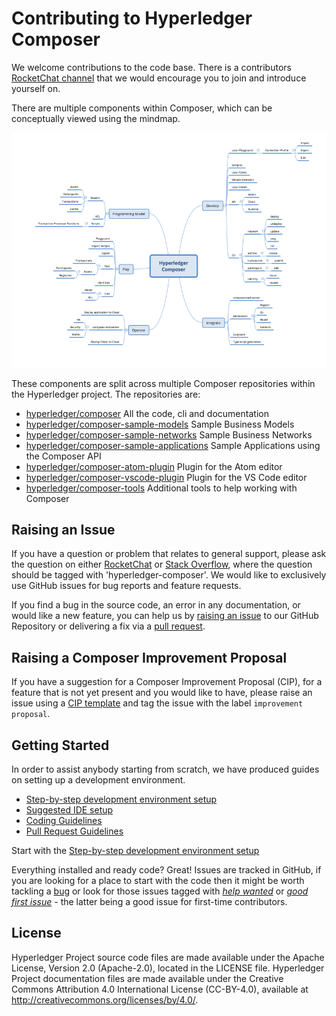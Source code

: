 # Contributing to Hyperledger Composer

We welcome contributions to the code base. There is a contributors [RocketChat channel](https://chat.hyperledger.org/channel/composer-dev) that we would encourage you to join and introduce yourself on.

There are multiple components within Composer, which can be conceptually viewed using the mindmap.

![alt text](./contrib-notes/Features.png "Composer Mindmap")

These components are split across multiple Composer repositories within the Hyperledger project. The repositories are:

- [hyperledger/composer](https://github.com/hyperledger/composer) All the code, cli and documentation
- [hyperledger/composer-sample-models](https://github.com/hyperledger/composer-sample-models) Sample Business Models
- [hyperledger/composer-sample-networks](https://github.com/hyperledger/composer-sample-networks) Sample Business Networks
- [hyperledger/composer-sample-applications](https://github.com/hyperledger/composer-sample-applications) Sample Applications using the Composer API
- [hyperledger/composer-atom-plugin](https://github.com/hyperledger/composer-atom-plugin) Plugin for the Atom editor
- [hyperledger/composer-vscode-plugin](https://github.com/hyperledger/composer-vscode-plugin) Plugin for the VS Code editor
- [hyperledger/composer-tools](https://github.com/hyperledger/composer-tools) Additional tools to help working with Composer

## Raising an Issue

If you have a question or problem that relates to general support, please ask the question on either [RocketChat](https://chat.hyperledger.org/channel/composer) or [Stack Overflow](http://stackoverflow.com/questions/tagged/hyperledger-composer), where the question should be tagged with 'hyperledger-composer'. We would like to exclusively use GitHub issues for bug reports and feature requests.

If you find a bug in the source code, an error in any documentation, or would like a new feature, you can help us by [raising an issue](./contrib-notes/raising-issues.md) to our GitHub Repository or delivering a fix via a [pull request](./contrib-notes/submitting-pull-request.md).

## Raising a Composer Improvement Proposal

If you have a suggestion for a Composer Improvement Proposal (CIP), for a feature that is not yet present and you would like to have, please raise an issue using a [CIP template](./contrib-notes/cip-template.md) and tag the issue with the label `improvement proposal`.

## Getting Started

In order to assist anybody starting from scratch, we have produced guides on setting up a development environment.


* [Step-by-step development environment setup](./contrib-notes/getting-started.md)
* [Suggested IDE setup](./contrib-notes/ide-setup.md)
* [Coding Guidelines](./contrib-notes/coding-guidelines.md)
* [Pull Request Guidelines](./contrib-notes/submitting-pull-request.md)

Start with the [Step-by-step development environment setup](./contrib-notes/getting-started.md)

Everything installed and ready code? Great! Issues are tracked in GitHub, if you are looking for a place to start with the code then it might be worth tackling a [bug](https://github.com/hyperledger/composer/issues?q=is%3Aissue+is%3Aopen+label%3Abug) or look for those issues tagged with [*help wanted*](https://github.com/hyperledger/composer/issues?q=is%3Aissue+label%3A%22help+wanted%22) or [*good first issue*](https://github.com/hyperledger/composer/issues?q=is%3Aopen+is%3Aissue+label%3A%22good+first+issue%22) - the latter being a good issue for first-time contributors.

## License <a name="license"></a>
Hyperledger Project source code files are made available under the Apache License, Version 2.0 (Apache-2.0), located in the LICENSE file. Hyperledger Project documentation files are made available under the Creative Commons Attribution 4.0 International License (CC-BY-4.0), available at http://creativecommons.org/licenses/by/4.0/.
